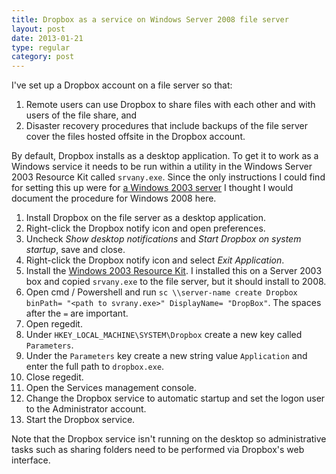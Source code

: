 ```yaml
---
title: Dropbox as a service on Windows Server 2008 file server
layout: post
date: 2013-01-21
type: regular
category: post
---
```


I've set up a Dropbox account on a file server so that:

1. Remote users can use Dropbox to share files with each other and with users of the file share, and
2. Disaster recovery procedures that include backups of the file server cover the files hosted offsite in the Dropbox account.

By default, Dropbox installs as a desktop application. To get it to work as a Windows service it needs to be run within a utility in the Windows Server 2003 Resource Kit called `srvany.exe`. Since the only instructions I could find for setting this up were for [a Windows 2003 server](https://blog.dreamfactory.se/2011/01/20/dropbox-as-a-service/) I thought I would document the procedure for Windows 2008 here.

1. Install Dropbox on the file server as a desktop application.
2. Right-click the Dropbox notify icon and open preferences.
3. Uncheck _Show desktop notifications_ and _Start Dropbox on system startup_, save and close.
4. Right-click the Dropbox notify icon and select _Exit Application_.
5. Install the [Windows 2003 Resource Kit](https://www.microsoft.com/en-us/download/details.aspx?id=17657). I installed this on a Server 2003 box and copied `srvany.exe` to the file server, but it should install to 2008.
6. Open cmd / Powershell and run `sc \\server-name create Dropbox binPath= "<path to svrany.exe>" DisplayName= "DropBox"`. The spaces after the `=` are important.
7. Open regedit.
8. Under `HKEY_LOCAL_MACHINE\SYSTEM\Dropbox` create a new key called `Parameters`.
9. Under the `Parameters` key create a new string value `Application` and enter the full path to `dropbox.exe`.
10. Close regedit.
11. Open the Services management console.
12. Change the Dropbox service to automatic startup and set the logon user to the Administrator account.
13. Start the Dropbox service.

Note that the Dropbox service isn't running on the desktop so administrative tasks such as sharing folders need to be performed via Dropbox's web interface.